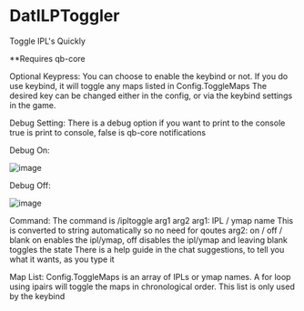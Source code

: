 # DatILPToggler
Toggle IPL's Quickly

**Requires qb-core

Optional Keypress:
  You can choose to enable the keybind or not.
  If you do use keybind, it will toggle any maps listed in Config.ToggleMaps
  The desired key can be changed either in the config, or via the keybind settings in the game.

Debug Setting:
  There is a debug option if you want to print to the console
  true is print to console, false is qb-core notifications

Debug On:
  
![image](https://user-images.githubusercontent.com/98725077/218623312-e3dfbc90-cdf8-4f78-aac1-8e99848f2789.png)
  
Debug Off:

![image](https://user-images.githubusercontent.com/98725077/218623481-cf87d3db-6d00-4b00-bf91-bed24c1e6679.png)
  
Command:
  The command is /ipltoggle arg1 arg2
  arg1: IPL / ymap name  This is converted to string automatically so no need for qoutes
  arg2: on / off / blank  on enables the ipl/ymap, off disables the ipl/ymap and leaving blank toggles the state
  There is a help guide in the chat suggestions, to tell you what it wants, as you type it
  
Map List:
  Config.ToggleMaps is an array of IPLs or ymap names.
  A for loop using ipairs will toggle the maps in chronological order.
  This list is only used by the keybind
  

